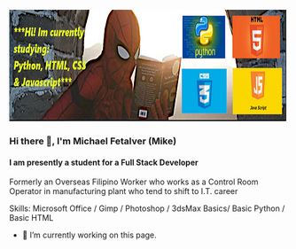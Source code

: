 ![](https://github.com/m8ksGH/m8ksGH/blob/main/sms.png)
### Hi there 👋, I'm Michael Fetalver (Mike)
#### I am presently a student for a Full Stack Developer 

Formerly an Overseas Filipino Worker who works as a Control Room Operator in  manufacturing plant who tend to shift to I.T. career  

Skills: Microsoft Office / Gimp / Photoshop / 3dsMax Basics/ Basic Python / Basic HTML

- 🔭 I’m currently working on this page. 






